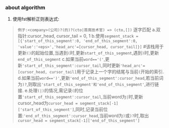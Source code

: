 ﻿### about algorithm

 1. 使用fst解析正则表达式:
 >`例子:<company>(公司)?(的)?(cto|首席技术官) => (cto,[])`
 >逐字匹配
 >a.双指针:cursor_head, cursor_tail = 0, 1
 >b.使用`segment_stack = [{'start_of_this_segment':0, 'end_of_this_segment':0, 'value':'<eps>','head_arc'=[cursor_head, cursor_tail]}]`
 >\#该栈用于更新`()`的起始位置,当遇到`(`时,更新`start_of_this_segment`,遇到`)`时,更新`end_of_this_segment`
 >c.如果当前`word=='('`,更新`'start_of_this_segment':cursor_tail`,同时更新`'head_arc'=[cursor_head, cursor_tail]`用于记录上一个字的结尾与当前`(`开始的索引.
 >d.如果当前`word==')'`,更新`'end_of_this_segment':cursor_head`,若当前词为`)?`,则取出`'start_of_this_segment'和'end_of_this_segment'`,进行链接.
 >e.处理`(|)`的情况,需记录`(`的位置`'start_of_this_segment':cursor_tail`,当前word为`|`时,更新cursor_head为`cursor_head = segment_stack[-1]['start_of_this_segment']`,同时,记录当前位置:`'end_of_this_segment':cursor_head`,当前word为`)`或`)?`时,取出`cursor_head = segment_stack[-1]['end_of_this_segment']`
